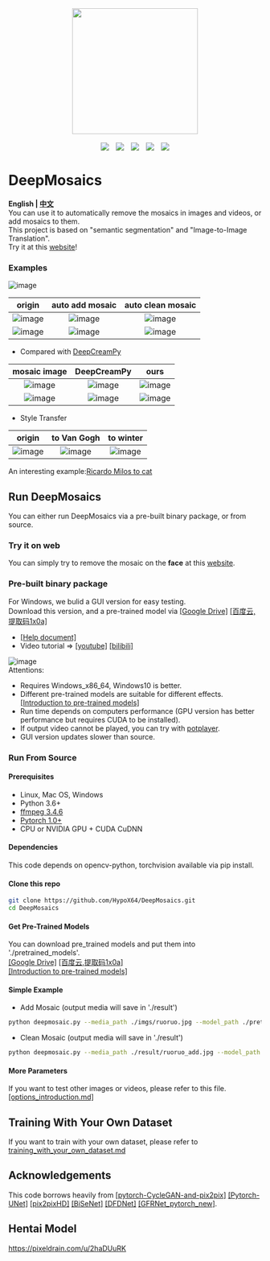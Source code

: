 <div align="center">
  <img src="./imgs/logo.png" width="250"><br><br>
  <img src="https://badgen.net/github/stars/hypox64/deepmosaics?icon=github&color=4ab8a1">&emsp;<img src="https://badgen.net/github/forks/hypox64/deepmosaics?icon=github&color=4ab8a1">&emsp;<a href="https://github.com/HypoX64/DeepMosaics/releases"><img src=https://img.shields.io/github/downloads/hypox64/deepmosaics/total></a>&emsp;<a href="https://github.com/HypoX64/DeepMosaics/releases"><img src=https://img.shields.io/github/v/release/hypox64/DeepMosaics></a>&emsp;<img src=https://img.shields.io/github/license/hypox64/deepmosaics>
</div>

# DeepMosaics
**English | [中文](./README_CN.md)**<br>
You can use it to automatically remove the mosaics in images and videos, or add mosaics to them.<br>This project is based on "semantic segmentation" and "Image-to-Image Translation".<br>Try it at this [website](http://118.89.27.46:5000/)!<br>

### Examples
![image](./imgs/hand.gif)

origin | auto add mosaic |  auto clean mosaic  
:-:|:-:|:-:
![image](./imgs/example/lena.jpg) | ![image](./imgs/example/lena_add.jpg) | ![image](./imgs/example/lena_clean.jpg) 
![image](./imgs/example/youknow.png)  | ![image](./imgs/example/youknow_add.png) | ![image](./imgs/example/youknow_clean.png) 

* Compared with [DeepCreamPy](https://github.com/deeppomf/DeepCreamPy)

mosaic image | DeepCreamPy | ours  
:-:|:-:|:-:
![image](./imgs/example/face_a_mosaic.jpg) | ![image](./imgs/example/a_dcp.png) | ![image](./imgs/example/face_a_clean.jpg) 
![image](./imgs/example/face_b_mosaic.jpg) | ![image](./imgs/example/b_dcp.png) | ![image](./imgs/example/face_b_clean.jpg) 

* Style Transfer

origin | to Van Gogh | to winter
:-:|:-:|:-:
![image](./imgs/example/SZU.jpg) | ![image](./imgs/example/SZU_vangogh.jpg) | ![image](./imgs/example/SZU_summer2winter.jpg) 

An interesting example:[Ricardo Milos to cat](https://www.bilibili.com/video/BV1Q7411W7n6)

## Run DeepMosaics
You can either run DeepMosaics via a pre-built binary package, or from source.<br>

### Try it on web
You can simply try to remove the mosaic on the **face** at this [website](http://118.89.27.46:5000/).<br>
### Pre-built binary package
For Windows, we bulid a GUI version for easy testing.<br>
Download this version, and a pre-trained model via [[Google Drive]](https://drive.google.com/open?id=1LTERcN33McoiztYEwBxMuRjjgxh4DEPs)  [[百度云,提取码1x0a]](https://pan.baidu.com/s/10rN3U3zd5TmfGpO_PEShqQ) <br>

* [[Help document]](./docs/exe_help.md)<br>
* Video tutorial => [[youtube]](https://www.youtube.com/watch?v=1kEmYawJ_vk) [[bilibili]](https://www.bilibili.com/video/BV1QK4y1a7Av)

![image](./imgs/GUI.png)<br>
Attentions:<br>

  - Requires Windows_x86_64, Windows10 is better.<br>
  - Different pre-trained models are suitable for different effects.[[Introduction to pre-trained models]](./docs/pre-trained_models_introduction.md)<br>
  - Run time depends on computers performance (GPU version has better performance but requires CUDA to be installed).<br>
  - If output video cannot be played, you can try with [potplayer](https://daumpotplayer.com/download/).<br>
  - GUI version updates slower than source.<br>

### Run From Source
#### Prerequisites
  - Linux, Mac OS, Windows
  - Python 3.6+
  - [ffmpeg 3.4.6](http://ffmpeg.org/)
  - [Pytorch 1.0+](https://pytorch.org/)
  - CPU or NVIDIA GPU + CUDA CuDNN<br>
#### Dependencies
This code depends on opencv-python, torchvision available via pip install.
#### Clone this repo
```bash
git clone https://github.com/HypoX64/DeepMosaics.git
cd DeepMosaics
```
#### Get Pre-Trained Models
You can download pre_trained models and put them into './pretrained_models'.<br>
[[Google Drive]](https://drive.google.com/open?id=1LTERcN33McoiztYEwBxMuRjjgxh4DEPs)  [[百度云,提取码1x0a]](https://pan.baidu.com/s/10rN3U3zd5TmfGpO_PEShqQ)<br>
[[Introduction to pre-trained models]](./docs/pre-trained_models_introduction.md)<br>

#### Simple Example
* Add Mosaic (output media will save in './result')<br>
```bash
python deepmosaic.py --media_path ./imgs/ruoruo.jpg --model_path ./pretrained_models/mosaic/add_face.pth --gpu_id 0
```
* Clean Mosaic (output media will save in './result')<br>
```bash
python deepmosaic.py --media_path ./result/ruoruo_add.jpg --model_path ./pretrained_models/mosaic/clean_face_HD.pth --gpu_id 0
```
#### More Parameters
If you want to test other images or videos, please refer to this file.<br>
[[options_introduction.md]](./docs/options_introduction.md) <br>

## Training With Your Own Dataset
If you want to train with your own dataset, please refer to [training_with_your_own_dataset.md](./docs/training_with_your_own_dataset.md)

## Acknowledgements
This code borrows heavily from [[pytorch-CycleGAN-and-pix2pix]](https://github.com/junyanz/pytorch-CycleGAN-and-pix2pix) [[Pytorch-UNet]](https://github.com/milesial/Pytorch-UNet) [[pix2pixHD]](https://github.com/NVIDIA/pix2pixHD) [[BiSeNet]](https://github.com/ooooverflow/BiSeNet) [[DFDNet]](https://github.com/csxmli2016/DFDNet) [[GFRNet_pytorch_new]](https://github.com/sonack/GFRNet_pytorch_new).

## Hentai Model
https://pixeldrain.com/u/2haDUuRK

